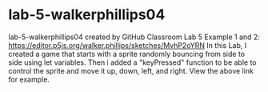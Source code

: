 # lab-5-walkerphillips04
lab-5-walkerphillips04 created by GitHub Classroom
Lab 5 Example 1 and 2: https://editor.p5js.org/walker.phillips/sketches/MvhP2oYRN
In this Lab, I created a game that starts with a sprite randomly bouncing from side to side using let variables.  Then i added a "keyPressed" function to be able to control the sprite and move it up, down, left, and right. View the above link for example. 
